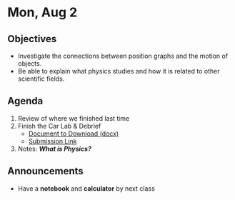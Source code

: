 Mon, Aug 2
=========  

Objectives
------------
- Investigate the connections between position graphs and the motion of objects.
- Be able to explain what physics studies and how it is related to other scientific fields.

Agenda  
---------  

 1. Review of where we finished last time
 2. Finish the Car Lab & Debrief
	 - [Document to Download (docx)][docx]
	 - [Submission Link][submit]
 3. Notes: ***What is Physics?***

Announcements
-------------  
- Have a **notebook** and **calculator** by next class

[docx]: https://avon.schoology.com/course/5138386902/materials/gp/5145136677
[submit]: https://avon.schoology.com/assignment/5145141276/
<!--stackedit_data:
eyJoaXN0b3J5IjpbNTQ2MzMxODIzLDU2MTYyMjY5OCwtMjExND
A5ODg4NSwtNjgwMjI3NzM5LDIwMzQ1MTY1MzAsMTM0ODAxMjI4
NywxNzQ1NzI4ODAsLTE0MjY0MDc0MDgsMjA3NDYxMjczMCwtMT
UyMjgxNjgxMSw4MDEzNDkyMjEsMTczMDA5MDAzMSw5NTg3MDA1
OCwtMTE1NDMxODg0MiwxNTg0MjEwMjI3LDI2NjU0ODc5NSwtNz
c1NDQyOTA2LDEyMzIzMTY5NTUsNjE4MDQyMzM3LDE1ODA3OTk0
MDVdfQ==
-->
